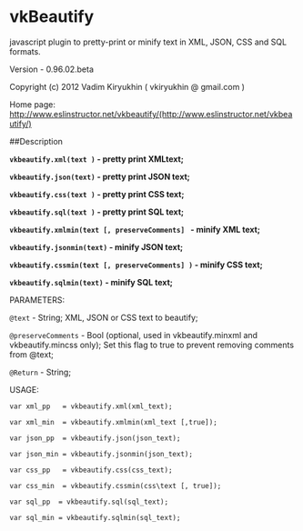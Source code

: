 # vkBeautify

javascript  plugin to pretty-print or minify
text in XML, JSON, CSS and SQL formats.

Version - 0.96.02.beta

Copyright (c) 2012 Vadim Kiryukhin ( vkiryukhin @ gmail.com )

Home page: http://www.eslinstructor.net/vkbeautify/(http://www.eslinstructor.net/vkbeautify/)


##Description

**`vkbeautify.xml(text )` - pretty print XMLtext;**

**`vkbeautify.json(text)` - pretty print JSON text;**

**`vkbeautify.css(text )` - pretty print CSS text;**

**`vkbeautify.sql(text )` - pretty print SQL text;**

**`vkbeautify.xmlmin(text [, preserveComments] ` - minify XML
text;**

**`vkbeautify.jsonmin(text)` - minify JSON text;**

**`vkbeautify.cssmin(text [, preserveComments] )` - minify CSS text;**

**`vkbeautify.sqlmin(text)` - minify SQL text;**

PARAMETERS:

`@text` - String; XML, JSON or CSS text to beautify;

`@preserveComments` -
Bool (optional, used in vkbeautify.minxml and vkbeautify.mincss only); Set this flag
to true to prevent removing comments from @text;

`@Return` - String;


USAGE:

`var xml_pp   = vkbeautify.xml(xml_text); `

`var xml_min  = vkbeautify.xmlmin(xml_text [,true]);`

`var json_pp  = vkbeautify.json(json_text);`

`var json_min = vkbeautify.jsonmin(json_text);`

`var css_pp   = vkbeautify.css(css_text); `

`var css_min  = vkbeautify.cssmin(css\text [, true]);`

`var sql_pp  = vkbeautify.sql(sql_text);`

`var sql_min = vkbeautify.sqlmin(sql_text);`